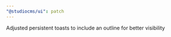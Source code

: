 ```yaml
---
"@studiocms/ui": patch
---
```


Adjusted persistent toasts to include an outline for better visibility